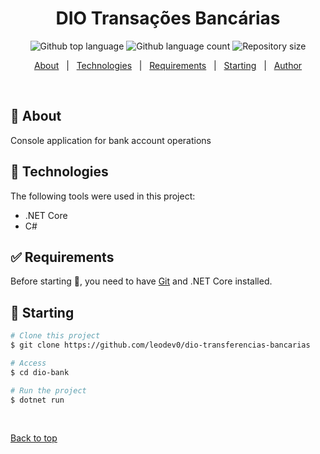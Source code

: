 <!-- <div align="center" id="top"> 
  <img src="./.github/app.gif" alt="DIO Bank" />

  &#xa0;

  <a href="https://diobank.netlify.app">Demo</a>
</div> -->

<h1 align="center">DIO Transações Bancárias</h1>

<p align="center">
  <img alt="Github top language" src="https://img.shields.io/github/languages/top/leodev0/dio-transferencias-bancarias?color=green">

  <img alt="Github language count" src="https://img.shields.io/github/languages/count/leodev0/dio-transferencias-bancarias?color=56BEB8">

  <img alt="Repository size" src="https://img.shields.io/github/repo-size/leodev0/dio-transferencias-bancarias?color=56BEB8">

  <!-- <img alt="Github issues" src="https://img.shields.io/github/issues/{{YOUR_GITHUB_USERNAME}}/dio-bank?color=56BEB8" /> -->

  <!-- <img alt="Github forks" src="https://img.shields.io/github/forks/{{YOUR_GITHUB_USERNAME}}/dio-bank?color=56BEB8" /> -->

  <!-- <img alt="Github stars" src="https://img.shields.io/github/stars/{{YOUR_GITHUB_USERNAME}}/dio-bank?color=56BEB8" /> -->
</p>

<!-- Status -->

<!-- <h4 align="center"> 
	🚧  DIO Bank 🚀 Under construction...  🚧
</h4> 

<hr> -->

<p align="center">
  <a href="#dart-about">About</a> &#xa0; | &#xa0; 
  <!-- <a href="#sparkles-features">Features</a> &#xa0; | &#xa0; -->
  <a href="#rocket-technologies">Technologies</a> &#xa0; | &#xa0;
  <a href="#white_check_mark-requirements">Requirements</a> &#xa0; | &#xa0;
  <a href="#checkered_flag-starting">Starting</a> &#xa0; | &#xa0;
  <!-- <a href="#memo-license">License</a> &#xa0; | &#xa0; -->
  <a href="https://github.com/leodev0" target="_blank">Author</a>
</p>

<br>

## :dart: About ##

Console application for bank account operations

## :rocket: Technologies ##

The following tools were used in this project:

- .NET Core
- C#

## :white_check_mark: Requirements ##

Before starting :checkered_flag:, you need to have [Git](https://git-scm.com) and .NET Core installed.

## :checkered_flag: Starting ##

```bash
# Clone this project
$ git clone https://github.com/leodev0/dio-transferencias-bancarias

# Access
$ cd dio-bank

# Run the project
$ dotnet run
```

&#xa0;

<a href="#top">Back to top</a>
